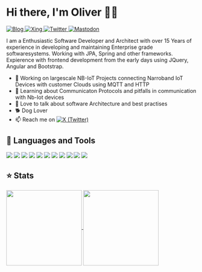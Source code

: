 # Hi there, I'm Oliver 🙋‍♂️

<a href="https://blog.ollischmitz.net">
  <img alt="Blog" src="https://img.shields.io/badge/Blog-CC6699?style=for-the-badge&logoColor=white&logo=bloglovin">
</a>
<a href="https://www.xing.com/profile/Oliver_Schmitz83" target="_blank">
  <img alt="Xing" src="https://img.shields.io/badge/Xing-green?style=for-the-badge&logoColor=white&logo=xing">
</a>
<a href="https://twitter.com/schmitzCatz" target="_blank">
  <img alt="Twitter" src="https://img.shields.io/badge/Twitter-1DA1F2?style=for-the-badge&logoColor=white&logo=twitter">
</a>
<a href="https://masto.ai/@schmitzCatz" target="_blank">
  <img alt="Mastodon" src="https://img.shields.io/badge/Mastodon-2962FF?style=for-the-badge&logoColor=white&logo=mastodon">
</a>

I am a Enthusiastic Software Developer and Architect with over 15 Years of experience in developing and maintaining Enterprise grade softwaresystems. Working with JPA, Spring and other frameworks. Expierence with frontend development from the early days using JQuery, Angular and Bootstrap.

- 🔭 Working on largescale NB-IoT Projects connecting Narroband IoT Devices with customer Clouds using MQTT and HTTP 
- 🌱 Learning about Communicaton Protocols and pitfalls in communication with Nb-Iot devices
- 💬 Love to talk about software Architecture and best practises
- 🐕 Dog Lover
- 📫 Reach me on <a href="https://twitter.com/schmitzCatz" target="_blank"><img alt="X (Twitter)" src="https://img.shields.io/badge/Social%20Media-blue?style=social&logo=x"></a>

## 💼 Languages and Tools
<div>
  <img src="https://img.shields.io/badge/-Kotlin-7F52FF?&style=for-the-badge&logo=kotlin&logoColor=white" />  
  <img src="https://img.shields.io/badge/spring-6DB33F?style=for-the-badge&logo=spring&logoColor=white" />  
  <img src="https://img.shields.io/badge/-Intellij-000000?&style=for-the-badge&logo=intellijidea&logoColor=white" />
  <img src="https://img.shields.io/badge/HTML5-E34F26?style=for-the-badge&logo=html5&logoColor=white" />
  <img src="https://img.shields.io/badge/-TypeScript-3178C6?&style=for-the-badge&logo=typescript&logoColor=white" />
  <img src="https://img.shields.io/badge/-javascript-F7DF1E?&style=for-the-badge&logo=javascript&logoColor=black" />
  <img src="https://img.shields.io/badge/-css3-1572B6?&style=for-the-badge&logo=css3&logoColor=white" />
  <img src="https://img.shields.io/badge/-Git-F05032?&style=for-the-badge&logo=git&logoColor=white" />   
  <img src="https://img.shields.io/badge/github-%23121011.svg?style=for-the-badge&logo=github&logoColor=white" />  
  <img src="https://img.shields.io/badge/Gradle-02303A?style=for-the-badge&logo=gradle&logoColor=white" />
  <img src="https://img.shields.io/badge/Maven-C71A36?style=for-the-badge&logo=maven&logoColor=white" />
</div>
  
## ⭐ Stats
<a href="https://github.com/anuraghazra/github-readme-stats">
  <img height=200 align="center" src="https://github-readme-stats.vercel.app/api?username=schmitzCatz&show_icons=true&theme=transparent&langs_count=8&card_width=320" />
</a>
<a href="https://github.com/anuraghazra/convoychat">
  <img height=200 align="center" src="https://github-readme-stats.vercel.app/api/top-langs/?username=schmitzCatz&layout=compact&theme=transparent&" />
</a>
